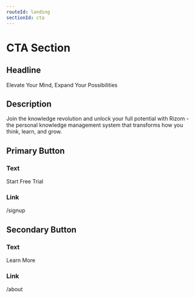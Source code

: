 ```yaml
---
routeId: landing
sectionId: cta
---
```

# CTA Section

## Headline

Elevate Your Mind, Expand Your Possibilities

## Description

Join the knowledge revolution and unlock your full potential with Rizom - the personal knowledge management system that transforms how you think, learn, and grow.

## Primary Button

### Text

Start Free Trial

### Link

/signup

## Secondary Button

### Text

Learn More

### Link

/about
